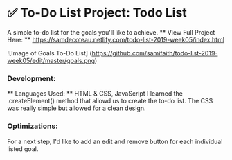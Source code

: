 # ✅ To-Do List Project: Todo List

A simple to-do list for the goals you'll like to achieve.
** View Full Project Here: ** https://samdecoteau.netlify.com/todo-list-2019-week05/index.html

![Image of Goals To-Do List] (https://github.com/samifaith/todo-list-2019-week05/edit/master/goals.png)

### Development:
** Languages Used: ** HTML & CSS, JavaScript
I learned the .createElement() method that allowd us to create the to-do list. The CSS was really simple but allowed for a clean design.

### Optimizations:
For a next step, I'd like to add an edit and remove button for each individual listed goal.
